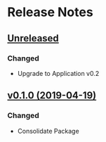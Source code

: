 # Release Notes

## [Unreleased](https://github.com/ixocreate/entity-package/compare/0.1.0...develop)
### Changed
- Upgrade to Application v0.2

## [v0.1.0 (2019-04-19)](https://github.com/ixocreate/entity-package/compare/master...0.1.0)
### Changed
- Consolidate Package

